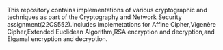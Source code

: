 This repository contains implementations of various cryptographic and techniques as part of the Cryptography and Network Security assignment(22CS552).Includes implemetations for Affine Cipher,Vigenère Cipher,Extended Euclidean Algorithm,RSA encryption and decryption,and Elgamal encryption and decryption.
